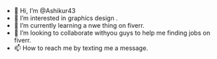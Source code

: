 - 👋 Hi, I’m @Ashikur43
- 👀 I’m interested in graphics design .
- 🌱 I’m currently learning a nwe thing on fiverr.
- 💞️ I’m looking to collaborate withyou guys to help me finding jobs on fiverr.
- 📫 How to reach me by texting me a message.

<!---
Ashikur43/Ashikur43 is a ✨ special ✨ repository because its `README.md` (this file) appears on your GitHub profile.
You can click the Preview link to take a look at your changes.
--->
